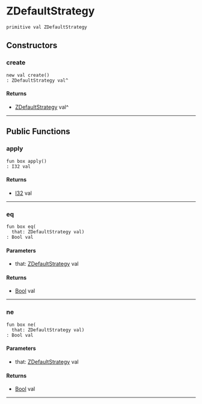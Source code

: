 # ZDefaultStrategy

```pony
primitive val ZDefaultStrategy
```

## Constructors

### create

```pony
new val create()
: ZDefaultStrategy val^
```

#### Returns

* [ZDefaultStrategy](.-compression-ZDefaultStrategy) val^

---

## Public Functions

### apply

```pony
fun box apply()
: I32 val
```

#### Returns

* [I32](builtin-I32) val

---

### eq

```pony
fun box eq(
  that: ZDefaultStrategy val)
: Bool val
```
#### Parameters

*   that: [ZDefaultStrategy](.-compression-ZDefaultStrategy) val

#### Returns

* [Bool](builtin-Bool) val

---

### ne

```pony
fun box ne(
  that: ZDefaultStrategy val)
: Bool val
```
#### Parameters

*   that: [ZDefaultStrategy](.-compression-ZDefaultStrategy) val

#### Returns

* [Bool](builtin-Bool) val

---

